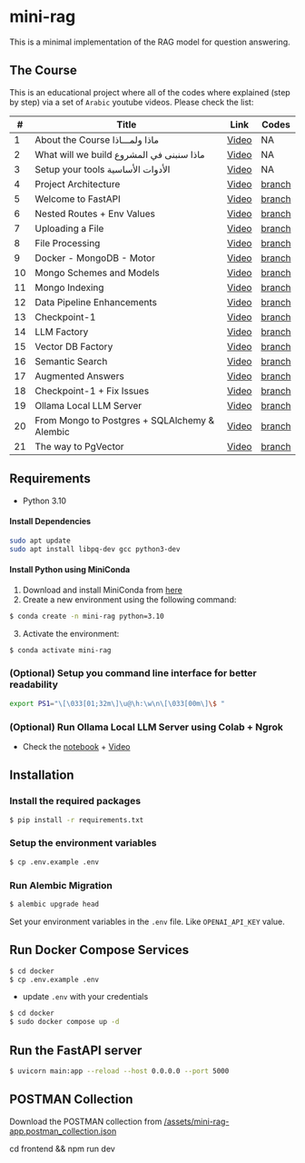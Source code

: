# mini-rag

This is a minimal implementation of the RAG model for question answering.

## The Course

This is an educational project where all of the codes where explained (step by step) via a set of `Arabic` youtube videos. Please check the list:

| # | Title                                    | Link                                                                                                 | Codes                                              |
|---|------------------------------------------|------------------------------------------------------------------------------------------------------|----------------------------------------------------|
| 1 | About the Course ماذا ولمـــاذا          | [Video](https://www.youtube.com/watch?v=Vv6e2Rb1Q6w&list=PLvLvlVqNQGHCUR2p0b8a0QpVjDUg50wQj)         | NA                                                 |
| 2 | What will we build ماذا سنبنى في المشروع | [Video](https://www.youtube.com/watch?v=_l5S5CdxE-Q&list=PLvLvlVqNQGHCUR2p0b8a0QpVjDUg50wQj&index=2) | NA                                                 |
| 3 | Setup your tools الأدوات الأساسية        | [Video](https://www.youtube.com/watch?v=VSFbkFRAT4w&list=PLvLvlVqNQGHCUR2p0b8a0QpVjDUg50wQj&index=3) | NA                                                 |
| 4 | Project Architecture                     | [Video](https://www.youtube.com/watch?v=Ei_nBwBbFUQ&list=PLvLvlVqNQGHCUR2p0b8a0QpVjDUg50wQj&index=4) | [branch](https://github.com/bakrianoo/mini-rag/tree/tut-001) |
| 5 | Welcome to FastAPI                       | [Video](https://www.youtube.com/watch?v=cpOuCdzN_Mo&list=PLvLvlVqNQGHCUR2p0b8a0QpVjDUg50wQj&index=5) | [branch](https://github.com/bakrianoo/mini-rag/tree/tut-002) |
| 6 | Nested Routes + Env Values               | [Video](https://www.youtube.com/watch?v=CrR2Bz2Y7Hw&list=PLvLvlVqNQGHCUR2p0b8a0QpVjDUg50wQj&index=6) | [branch](https://github.com/bakrianoo/mini-rag/tree/tut-003) |
| 7 | Uploading a File                         | [Video](https://www.youtube.com/watch?v=5alMKCbFqWs&list=PLvLvlVqNQGHCUR2p0b8a0QpVjDUg50wQj&index=7) | [branch](https://github.com/bakrianoo/mini-rag/tree/tut-004) |
| 8 | File Processing                         | [Video](https://www.youtube.com/watch?v=gQgr2iwtSBw) | [branch](https://github.com/bakrianoo/mini-rag/tree/tut-005) |
| 9 | Docker - MongoDB - Motor                         | [Video](https://www.youtube.com/watch?v=2NOKWm0xJAk) | [branch](https://github.com/bakrianoo/mini-rag/tree/tut-006) |
| 10 | Mongo Schemes and Models                        | [Video](https://www.youtube.com/watch?v=zgcnnMJXXV8) | [branch](https://github.com/bakrianoo/mini-rag/tree/tut-007) |
| 11 | Mongo Indexing                        | [Video](https://www.youtube.com/watch?v=iO8FAmUVcjE) | [branch](https://github.com/bakrianoo/mini-rag/tree/tut-008) |
| 12 | Data Pipeline Enhancements                        | [Video](https://www.youtube.com/watch?v=4x1DuezZBDU) | [branch](https://github.com/bakrianoo/mini-rag/tree/tut-008) |
| 13 | Checkpoint-1                        | [Video](https://www.youtube.com/watch?v=7xIsZkCisPk) | [branch](https://github.com/bakrianoo/mini-rag/tree/tut-008) |
| 14 | LLM Factory                        | [Video](https://www.youtube.com/watch?v=5TKRIFtIQAY) | [branch](https://github.com/bakrianoo/mini-rag/tree/tut-008) |
| 15 | Vector DB Factory                        | [Video](https://www.youtube.com/watch?v=JtS9UkvF_10) | [branch](https://github.com/bakrianoo/mini-rag/tree/tut-009) |
| 16 | Semantic Search                       | [Video](https://www.youtube.com/watch?v=V3swQKokJW8) | [branch](https://github.com/bakrianoo/mini-rag/tree/tut-010) |
| 17 | Augmented Answers                       | [Video](https://www.youtube.com/watch?v=1Wx8BoM5pLU) | [branch](https://github.com/bakrianoo/mini-rag/tree/tut-011) |
| 18 | Checkpoint-1 + Fix Issues                       | [Video](https://youtu.be/6zG4Idxldvg) | [branch](https://github.com/bakrianoo/mini-rag/tree/tut-012) |
| 19 | Ollama Local LLM Server                       | [Video](https://youtu.be/-epZ1hAAtrs) | [branch](https://github.com/bakrianoo/mini-rag/tree/tut-012) |
| 20 | From Mongo to Postgres + SQLAlchemy & Alembic                       | [Video](https://www.youtube.com/watch?v=BVOq7Ek2Up0) | [branch](https://github.com/bakrianoo/mini-rag/tree/tut-013) |
| 21 | The way to PgVector                       | [Video](https://www.youtube.com/watch?v=g99yq5zlYAE) | [branch](https://github.com/bakrianoo/mini-rag/tree/tut-014) |


## Requirements

- Python 3.10

#### Install Dependencies

```bash
sudo apt update
sudo apt install libpq-dev gcc python3-dev
```

#### Install Python using MiniConda

1) Download and install MiniConda from [here](https://docs.anaconda.com/free/miniconda/#quick-command-line-install)
2) Create a new environment using the following command:
```bash
$ conda create -n mini-rag python=3.10
```
3) Activate the environment:
```bash
$ conda activate mini-rag
```

### (Optional) Setup you command line interface for better readability

```bash
export PS1="\[\033[01;32m\]\u@\h:\w\n\[\033[00m\]\$ "
```

### (Optional) Run Ollama Local LLM Server using Colab + Ngrok

- Check the [notebook](https://colab.research.google.com/drive/1KNi3-9KtP-k-93T3wRcmRe37mRmGhL9p?usp=sharing) + [Video](https://youtu.be/-epZ1hAAtrs)

## Installation

### Install the required packages

```bash
$ pip install -r requirements.txt
```

### Setup the environment variables

```bash
$ cp .env.example .env
```

### Run Alembic Migration

```bash
$ alembic upgrade head
```

Set your environment variables in the `.env` file. Like `OPENAI_API_KEY` value.

## Run Docker Compose Services

```bash
$ cd docker
$ cp .env.example .env
```

- update `.env` with your credentials



```bash
$ cd docker
$ sudo docker compose up -d
```

## Run the FastAPI server

```bash
$ uvicorn main:app --reload --host 0.0.0.0 --port 5000
```

## POSTMAN Collection

Download the POSTMAN collection from [/assets/mini-rag-app.postman_collection.json](/assets/mini-rag-app.postman_collection.json)

cd frontend && npm run dev
